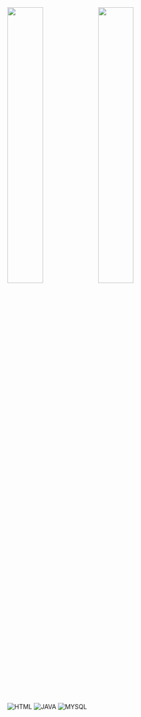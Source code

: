  <img width="40%" src="https://github-readme-stats.vercel.app/api?username=Higor3D&show_icons=true&theme=dark">
<img width="40%" src="https://github-readme-stats.vercel.app/api/top-langs/?username=Higor3D&layout=compact&theme=dark")](https://github.com/Higor3D/github-readme-stats">


![HTML](https://img.shields.io/badge/HTML-239120?style=for-the-badge&logo=html5&logoColor=white)
![JAVA](https://img.shields.io/badge/Java-ED8B00?style=for-the-badge&logo=openjdk&logoColor=white)
![MYSQL](https://img.shields.io/badge/MySQL-005C84?style=for-the-badge&logo=mysql&logoColor=white)
  

